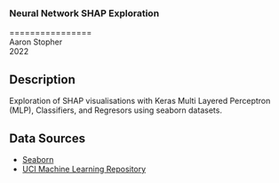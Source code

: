 ### Neural Network SHAP Exploration
================ </br>
Aaron Stopher </br>
2022

## Description
Exploration of SHAP visualisations with Keras Multi Layered Perceptron (MLP), Classifiers, and Regresors using seaborn datasets. </br>

## Data Sources
* [Seaborn](https://github.com/mwaskom/seaborn-data)
* [UCI Machine Learning Repository](https://archive.ics.uci.edu/ml/datasets/bike+sharing+dataset)

